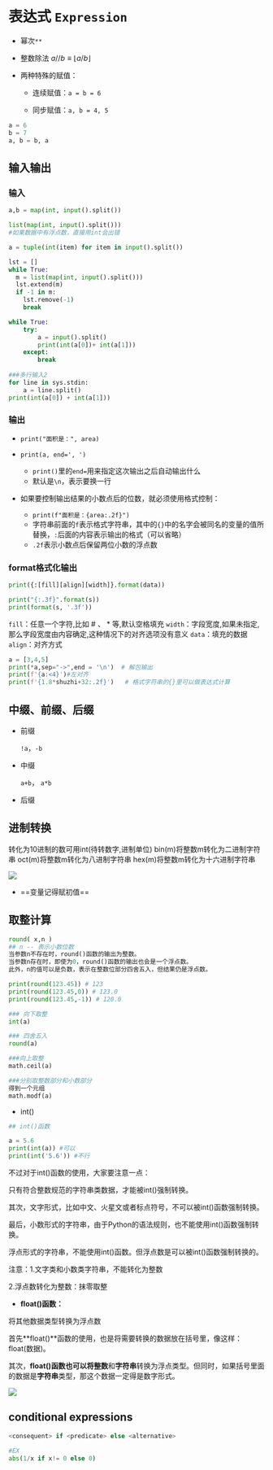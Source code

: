 # 表达式 `Expression`

- 幂次`**`
- 整数除法 $a//b \equiv \lfloor a/b \rfloor$

- 两种特殊的赋值：

  - 连续赋值：`a = b = 6`

  - 同步赋值：`a, b = 4, 5`

```python title="先计算出等号右边的值，再赋值给等号左边的变量"
a = 6
b = 7
a, b = b, a
```


## 输入输出

### 输入

```python title="常见的题目输入方式"
a,b = map(int, input().split())

list(map(int, input().split()))
#如果数据中有浮点数，直接用int会出错

a = tuple(int(item) for item in input().split())
```
     
```python title="多行 每行不确定"
lst = []
while True:
  m = list(map(int, input().split()))
  lst.extend(m)
  if -1 in m:
    lst.remove(-1)
    break
```

```python title="多行输入"
while True:
    try:
        a = input().split()
        print(int(a[0])+ int(a[1]))
    except:
        break
        
###多行输入2
for line in sys.stdin:
    a = line.split()
print(int(a[0]) + int(a[1]))
```


### 输出

- `print("面积是：", area)`
- `print(a, end=', ')`
  
  - `print()`里的`end=`用来指定这次输出之后自动输出什么
  - 默认是`\n`，表示要换一行
- 如果要控制输出结果的小数点后的位数，就必须使用格式控制：
  - `print(f"面积是：{area:.2f}")`
  - 字符串前面的`f`表示格式字符串，其中的`{}`中的名字会被同名的变量的值所替换，`:`后面的内容表示输出的格式（可以省略）
  - `.2f`表示小数点后保留两位小数的浮点数
  
### format格式化输出
```py
print({:[fill][align][width]}.format(data))

print("{:.3f}".format(s))
print(format(s, '.3f'))
```

`fill`：任意一个字符,比如 # 、 * 等,默认空格填充
`width`：字段宽度,如果未指定,那么字段宽度由内容确定,这种情况下的对齐选项没有意义
`data`：填充的数据
`align`：对齐方式

```python
a = [3,4,5]
print(*a,sep="->",end = '\n')  # 解包输出
print(f'{a:<4}')#左对齐
print(f'{1.8*shuzhi+32:.2f}')   # 格式字符串的{}里可以做表达式计算
```

## 中缀、前缀、后缀

- 前缀

  `!a`，`-b`

- 中缀

  `a+b`， `a*b`

- 后缀



## 进制转换

转化为10进制的数可用int(待转数字,进制单位)
bin(m)将整数m转化为二进制字符串
oct(m)将整数m转化为八进制字符串
hex(m)将整数m转化为十六进制字符串

![](https://philfan-pic.oss-cn-beijing.aliyuncs.com/web_pic/CS__Language__Python__assets__01-Expression.assets__image-20230405210620174.webp)

- ==变量记得赋初值==

## 取整计算

```py
round( x,n )
## n -- 表示小数位数
当参数n不存在时，round()函数的输出为整数。
当参数n存在时，即使为0，round()函数的输出也会是一个浮点数。
此外，n的值可以是负数，表示在整数位部分四舍五入，但结果仍是浮点数。

print(round(123.45)) # 123
print(round(123.45,0)) # 123.0
print(round(123.45,-1)) # 120.0
```

```py
### 向下取整
int(a)

### 四舍五入
round(a)

###向上取整
math.ceil(a)

###分别取整数部分和小数部分
得到一个元组
math.modf(a)
```


- int()

```py
## int()函数

a = 5.6
print(int(a)) #可以
print(int('5.6')) #不行
```

不过对于int()函数的使用，大家要注意一点：

只有符合整数规范的字符串类数据，才能被int()强制转换。

其次，文字形式，比如中文、火星文或者标点符号，不可以被int()函数强制转换。

最后，小数形式的字符串，由于Python的语法规则，也不能使用int()函数强制转换。

浮点形式的字符串，不能使用int()函数。但浮点数是可以被int()函数强制转换的。

注意：1.文字类和小数类字符串，不能转化为整数

2.浮点数转化为整数：抹零取整

- **float()函数：**

将其他数据类型转换为浮点数

首先**float()**函数的使用，也是将需要转换的数据放在括号里，像这样：float(数据)。

其次，**float()**函数也可以将**整数**和**字符串**转换为浮点类型。但同时，如果括号里面的数据是**字符串**类型，那这个数据一定得是数字形式。

![](https://philfan-pic.oss-cn-beijing.aliyuncs.com/web_pic/CS__Language__Python__assets__01-Expression.assets__dd2bdf0fe3cf485bfeae0a055fb51a21.webp)

## conditional expressions

```python
<consequent> if <predicate> else <alternative>
```

```python
#EX
abs(1/x if x!= 0 else 0)
```



